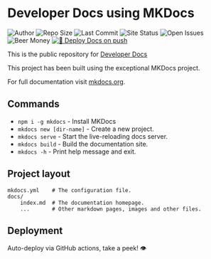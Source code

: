 # Developer Docs using MKDocs

![Author] ![Repo Size] ![Last Commit] ![Site Status] ![Open Issues] ![Beer Money]
[![🚀 Deploy Docs on push](https://github.com/YenHub/developer-docs/actions/workflows/pushtoftp.yaml/badge.svg)](https://github.com/YenHub/developer-docs/actions/workflows/pushtoftp.yaml)

This is the public repository for [Developer Docs](HTTPS://developer.quickdash.co.uk)

This project has been built using the exceptional MKDocs project.

For full documentation visit [mkdocs.org](https://www.mkdocs.org).

## Commands

* `npm i -g mkdocs` - Install MKDocs
* `mkdocs new [dir-name]` - Create a new project.
* `mkdocs serve` - Start the live-reloading docs server.
* `mkdocs build` - Build the documentation site.
* `mkdocs -h` - Print help message and exit.

## Project layout

    mkdocs.yml    # The configuration file.
    docs/
        index.md  # The documentation homepage.
        ...       # Other markdown pages, images and other files.

## Deployment

Auto-deploy via GitHub actions, take a peek! 👁️

[Author]: https://img.shields.io/badge/made%20by-YenHub%20❤-blue
[Beer Money]:https://img.shields.io/badge/beer%20money-$0-ff69b4
[Site Status]: https://img.shields.io/website?down_color=red&down_message=offline&up_color=brightgreen&up_message=online&url=https%3A%2F%2Fdeveloper.quickdash.co.uk
[Last Commit]: https://img.shields.io/github/last-commit/YenHub/developer-docs
[Open Issues]:https://img.shields.io/github/issues-raw/YenHub/developer-docs
[Repo Size]: https://img.shields.io/github/repo-size/YenHub/developer-docs
